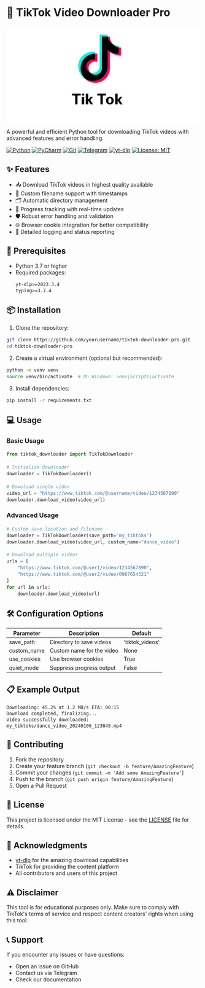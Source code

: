 # 🎵 TikTok Video Downloader Pro
![TikTok Cover](LogoTikTok.png)

A powerful and efficient Python tool for downloading TikTok videos with advanced features and error handling.

[![Python](https://img.shields.io/badge/python-3670A0?style=for-the-badge&logo=python&logoColor=ffdd54)](https://www.python.org/)
[![PyCharm](https://img.shields.io/badge/pycharm-143?style=for-the-badge&logo=pycharm&logoColor=black&color=green&labelColor=green)](https://www.jetbrains.com/pycharm/)
[![Git](https://img.shields.io/badge/git-F05032?style=for-the-badge&logo=git&logoColor=white)](https://git-scm.com/)
[![Telegram](https://img.shields.io/badge/telegram-2CA5E0?style=for-the-badge&logo=telegram&logoColor=white)](https://telegram.org/)
[![yt-dlp](https://img.shields.io/badge/yt--dlp-FF0000?style=for-the-badge&logo=youtube&logoColor=white)](https://github.com/yt-dlp/yt-dlp)
[![License: MIT](https://img.shields.io/badge/License-MIT-yellow.svg?style=for-the-badge)](https://opensource.org/licenses/MIT)

## ✨ Features

- 📥 Download TikTok videos in highest quality available
- 🎯 Custom filename support with timestamps
- 🗂️ Automatic directory management
- 🔄 Progress tracking with real-time updates
- 🛡️ Robust error handling and validation
- 🌐 Browser cookie integration for better compatibility
- 📝 Detailed logging and status reporting

## 🚀 Prerequisites

- Python 3.7 or higher
- Required packages:
  ```
  yt-dlp>=2023.3.4
  typing>=3.7.4
  ```

## 📦 Installation

1. Clone the repository:
```bash
git clone https://github.com/yourusername/tiktok-downloader-pro.git
cd tiktok-downloader-pro
```

2. Create a virtual environment (optional but recommended):
```bash
python -m venv venv
source venv/bin/activate  # On Windows: venv\Scripts\activate
```

3. Install dependencies:
```bash
pip install -r requirements.txt
```

## 💻 Usage

### Basic Usage

```python
from tiktok_downloader import TikTokDownloader

# Initialize downloader
downloader = TikTokDownloader()

# Download single video
video_url = "https://www.tiktok.com/@username/video/1234567890"
downloader.download_video(video_url)
```

### Advanced Usage

```python
# Custom save location and filename
downloader = TikTokDownloader(save_path='my_tiktoks')
downloader.download_video(video_url, custom_name="dance_video")

# Download multiple videos
urls = [
    "https://www.tiktok.com/@user1/video/1234567890",
    "https://www.tiktok.com/@user2/video/0987654321"
]
for url in urls:
    downloader.download_video(url)
```

## 🛠️ Configuration Options

| Parameter | Description | Default |
|-----------|-------------|---------|
| save_path | Directory to save videos | 'tiktok_videos' |
| custom_name | Custom name for the video | None |
| use_cookies | Use browser cookies | True |
| quiet_mode | Suppress progress output | False |

## 📋 Example Output

```
Downloading: 45.2% at 1.2 MB/s ETA: 00:15
Download completed, finalizing...
Video successfully downloaded: my_tiktoks/dance_video_20240106_123045.mp4
```

## 🤝 Contributing

1. Fork the repository
2. Create your feature branch (`git checkout -b feature/AmazingFeature`)
3. Commit your changes (`git commit -m 'Add some AmazingFeature'`)
4. Push to the branch (`git push origin feature/AmazingFeature`)
5. Open a Pull Request

## 📝 License

This project is licensed under the MIT License - see the [LICENSE](LICENSE) file for details.

## 🙏 Acknowledgments

- [yt-dlp](https://github.com/yt-dlp/yt-dlp) for the amazing download capabilities
- TikTok for providing the content platform
- All contributors and users of this project

## ⚠️ Disclaimer

This tool is for educational purposes only. Make sure to comply with TikTok's terms of service and respect content creators' rights when using this tool.

## 📞 Support

If you encounter any issues or have questions:
- Open an issue on GitHub
- Contact us via Telegram
- Check our documentation
